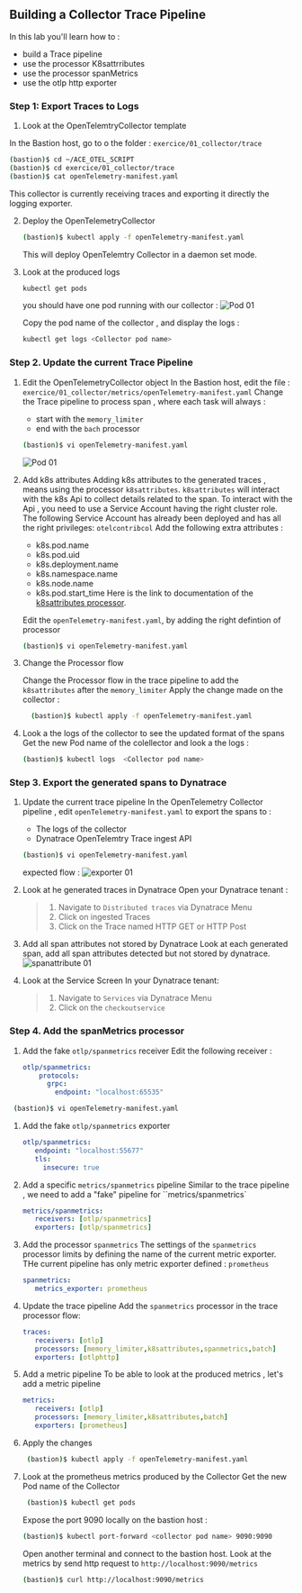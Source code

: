 ## Building a Collector Trace Pipeline
In this lab you'll learn how to :
* build a Trace pipeline
* use the processor K8sattrributes
* use the processor spanMetrics
* use the otlp http exporter

### Step 1: Export Traces to Logs

1. Look at  the OpenTelemtryCollector template

In the Bastion host, go to o the folder : `exercice/01_collector/trace`
   ```bash
   (bastion)$ cd ~/ACE_OTEL_SCRIPT
   (bastion)$ cd exercice/01_collector/trace
   (bastion)$ cat openTelemetry-manifest.yaml
   ```
This collector is currently receiving traces and exporting it directly the logging exporter.

2. Deploy the OpenTelemetryCollector 
   ```bash
   (bastion)$ kubectl apply -f openTelemetry-manifest.yaml
   ```
   This will deploy OpenTelemtry Collector in a daemon set mode.
   
3. Look at the produced logs 
   
   ```bash
   kubectl get pods 
   ```
   you should have one pod running with our collector :
   ![Pod 01](../../assets/images/pod01.png)

   Copy the pod name of the collector , and display the logs :

   ```bash
   kubectl get logs <Collector pod name>
   ```

### Step 2. Update the current Trace Pipeline 

1. Edit the OpenTelemetryCollector object
   In the Bastion host, edit the file  : `exercice/01_collector/metrics/openTelemetry-manifest.yaml`
   Change the Trace pipeline to process span , where each task will always :
      - start with the `memory_limiter`
      - end with the `bach` processor 
   ```bash
   (bastion)$ vi openTelemetry-manifest.yaml
   ```
   ![Pod 01](../../assets/images/processor_flow.png)
   
2. Add k8s attributes 
   Adding k8s attributes to the generated traces , means using the processor `k8sattributes`.
   `k8sattributes` will interact with the k8s Api to collect details related to the span.
   To interact with the Api , you need to use a Service Account having the right cluster role.
   The following Service Account has already been deployed and has all the right privileges: `otelcontribcol`
   Add the following extra attributes :
     - k8s.pod.name
     - k8s.pod.uid
     - k8s.deployment.name
     - k8s.namespace.name
     - k8s.node.name
     - k8s.pod.start_time
   Here is the link to documentation of the [k8sattributes processor](https://pkg.go.dev/github.com/open-telemetry/opentelemetry-collector-contrib/processor/k8sattributesprocessor).
 
   Edit the `openTelemetry-manifest.yaml`, by adding the right defintion of processor 
   
   ```bash
   (bastion)$ vi openTelemetry-manifest.yaml
   ```

1. Change the Processor flow
   
   Change the Processor flow in the trace pipeline to add the `k8sattributes` after the `memory_limiter`
   Apply the change made on the collector :
   
    ```bash
      (bastion)$ kubectl apply -f openTelemetry-manifest.yaml
    ```
   
1. Look a the logs of the collector to see the updated format of the spans
   Get the new Pod name of the colellector and look a the logs :
   ```bash
   (bastion)$ kubectl logs  <Collector pod name>
   ```

### Step 3. Export the generated spans to Dynatrace

1. Update the current trace pipeline
   In the OpenTelemetry Collector pipeline , edit  `openTelemetry-manifest.yaml` to export the spans to :
      - The logs of the collector
      - Dynatrace OpenTelemtry Trace ingest API

   ```bash
   (bastion)$ vi openTelemetry-manifest.yaml
   ```
   
   expected flow :
   ![exporter 01](../../assets/images/exporter_flow.png)
   
1. Look at he generated traces in Dynatrace
   Open your Dynatrace tenant :
   > 1. Navigate to `Distributed traces` via Dynatrace Menu 
   > 2. Click on ingested Traces
   > 3. Click on the Trace named HTTP GET or HTTP Post

1. Add all span attributes not stored by Dynatrace
   Look at each generated span, add all span attributes detected but not stored by dynatrace.
   ![spanattribute 01](../../assets/images/span_attribute.png)
   
1. Look at the Service Screen
   In your Dynatrace tenant: 
   > 1. Navigate to `Services` via Dynatrace Menu 
   > 2. Click on the `checkoutservice`

### Step 4. Add the spanMetrics processor

1. Add the fake  `otlp/spanmetrics` receiver
   Edit the following receiver :
   
    ```yaml
   otlp/spanmetrics:
        protocols:
          grpc:
            endpoint: "localhost:65535"
    ```

  ```bash
   (bastion)$ vi openTelemetry-manifest.yaml
   ```

1. Add the fake  `otlp/spanmetrics` exporter
   ```yaml
   otlp/spanmetrics:
      endpoint: "localhost:55677"
      tls:
        insecure: true
   ```
1. Add a specific  `metrics/spanmetrics` pipeline
   Similar to the trace pipeline , we need to add a "fake" pipeline for ``metrics/spanmetrics`
   ```yaml
   metrics/spanmetrics:
      receivers: [otlp/spanmetrics]
      exporters: [otlp/spanmetrics]
   ```
   
2. Add the processor `spanmetrics`
   The settings of the `spanmetrics` processor limits by defining the name of the current metric exporter.
   THe current pipeline has only metric exporter defined : `prometheus`
   ```yaml
   spanmetrics:
      metrics_exporter: prometheus
   ```
3. Update the trace pipeline 
   Add the `spanmetrics` processor in the trace processor flow:

   ```yaml
   traces:
      receivers: [otlp]
      processors: [memory_limiter,k8sattributes,spanmetrics,batch]
      exporters: [otlphttp]
   ```

4. Add a metric pipeline
   To be able to look at the produced metrics , let's add a metric pipeline
   
   ```yaml
   metrics:
      receivers: [otlp]
      processors: [memory_limiter,k8sattributes,batch]
      exporters: [prometheus]
   ```
   
5. Apply the changes 

   ```bash
    (bastion)$ kubectl apply -f openTelemetry-manifest.yaml
   ```
   
6. Look at the prometheus metrics produced by the Collector
   Get the new Pod name of the Collector
   
   ```bash
    (bastion)$ kubectl get pods
   ```

   Expose the port 9090 locally on the bastion host :
   
   ```bash
   (bastion)$ kubectl port-forward <collector pod name> 9090:9090
   ```

   Open another terminal and connect to the bastion host.
   Look at the metrics by send http request to `http://localhost:9090/metrics`
   
   ```bash
   (bastion)$ curl http://localhost:9090/metrics
   ```
   